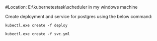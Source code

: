#Location: E:\kubernetestask\scheduler in my windows machine 

Create deployment and service for postgres using the below command:
```
kubectl.exe create -f deploy

```
```
kubectl.exe create -f svc.yml
```
